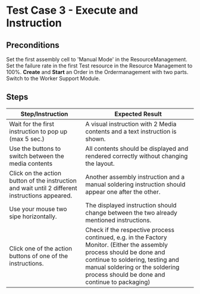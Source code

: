 # Test Case 3 - Execute and Instruction

## Preconditions

Set the first assembly cell to 'Manual Mode' in the ResourceManagement. Set the failure rate in the first Test resource in the Resource Management to 100%. **Create** and **Start** an Order in the Ordermanagement with two parts. Switch to the Worker Support Module. 

## Steps

| Step/Instruction | Expected Result |
|------------------|-----------------|
| Wait for the first instruction to pop up (max 5 sec.) | A visual instruction with 2 Media contents and a text instruction is shown.   |
| Use the buttons to switch between the media contents | All contents should be displayed and rendered correctly without changing the layout. |
| Click on the action button of the instruction and wait until 2 different instructions appeared. | Another assembly instruction and a manual soldering instruction should appear one after the other. |
| Use your mouse two sipe horizontally. | The displayed instruction should change between the two already mentioned instructions. |
| Click one of the action buttons of one of the instructions. | Check if the respective process continued, e.g. in the Factory Monitor. (Either the assembly process should be done and continue to soldering, testing and manual soldering or the soldering process should be done and continue to packaging) |